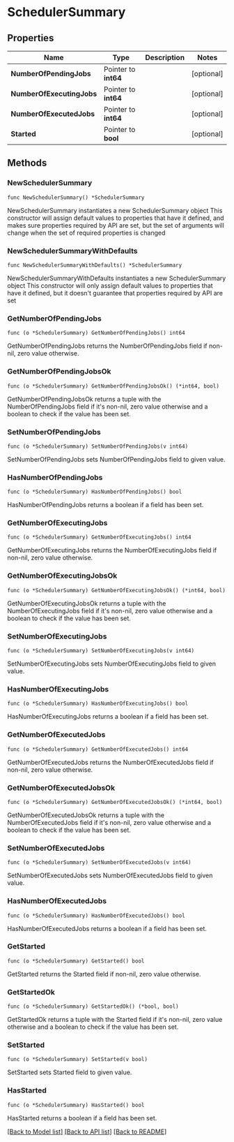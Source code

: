# SchedulerSummary

## Properties

Name | Type | Description | Notes
------------ | ------------- | ------------- | -------------
**NumberOfPendingJobs** | Pointer to **int64** |  | [optional] 
**NumberOfExecutingJobs** | Pointer to **int64** |  | [optional] 
**NumberOfExecutedJobs** | Pointer to **int64** |  | [optional] 
**Started** | Pointer to **bool** |  | [optional] 

## Methods

### NewSchedulerSummary

`func NewSchedulerSummary() *SchedulerSummary`

NewSchedulerSummary instantiates a new SchedulerSummary object
This constructor will assign default values to properties that have it defined,
and makes sure properties required by API are set, but the set of arguments
will change when the set of required properties is changed

### NewSchedulerSummaryWithDefaults

`func NewSchedulerSummaryWithDefaults() *SchedulerSummary`

NewSchedulerSummaryWithDefaults instantiates a new SchedulerSummary object
This constructor will only assign default values to properties that have it defined,
but it doesn't guarantee that properties required by API are set

### GetNumberOfPendingJobs

`func (o *SchedulerSummary) GetNumberOfPendingJobs() int64`

GetNumberOfPendingJobs returns the NumberOfPendingJobs field if non-nil, zero value otherwise.

### GetNumberOfPendingJobsOk

`func (o *SchedulerSummary) GetNumberOfPendingJobsOk() (*int64, bool)`

GetNumberOfPendingJobsOk returns a tuple with the NumberOfPendingJobs field if it's non-nil, zero value otherwise
and a boolean to check if the value has been set.

### SetNumberOfPendingJobs

`func (o *SchedulerSummary) SetNumberOfPendingJobs(v int64)`

SetNumberOfPendingJobs sets NumberOfPendingJobs field to given value.

### HasNumberOfPendingJobs

`func (o *SchedulerSummary) HasNumberOfPendingJobs() bool`

HasNumberOfPendingJobs returns a boolean if a field has been set.

### GetNumberOfExecutingJobs

`func (o *SchedulerSummary) GetNumberOfExecutingJobs() int64`

GetNumberOfExecutingJobs returns the NumberOfExecutingJobs field if non-nil, zero value otherwise.

### GetNumberOfExecutingJobsOk

`func (o *SchedulerSummary) GetNumberOfExecutingJobsOk() (*int64, bool)`

GetNumberOfExecutingJobsOk returns a tuple with the NumberOfExecutingJobs field if it's non-nil, zero value otherwise
and a boolean to check if the value has been set.

### SetNumberOfExecutingJobs

`func (o *SchedulerSummary) SetNumberOfExecutingJobs(v int64)`

SetNumberOfExecutingJobs sets NumberOfExecutingJobs field to given value.

### HasNumberOfExecutingJobs

`func (o *SchedulerSummary) HasNumberOfExecutingJobs() bool`

HasNumberOfExecutingJobs returns a boolean if a field has been set.

### GetNumberOfExecutedJobs

`func (o *SchedulerSummary) GetNumberOfExecutedJobs() int64`

GetNumberOfExecutedJobs returns the NumberOfExecutedJobs field if non-nil, zero value otherwise.

### GetNumberOfExecutedJobsOk

`func (o *SchedulerSummary) GetNumberOfExecutedJobsOk() (*int64, bool)`

GetNumberOfExecutedJobsOk returns a tuple with the NumberOfExecutedJobs field if it's non-nil, zero value otherwise
and a boolean to check if the value has been set.

### SetNumberOfExecutedJobs

`func (o *SchedulerSummary) SetNumberOfExecutedJobs(v int64)`

SetNumberOfExecutedJobs sets NumberOfExecutedJobs field to given value.

### HasNumberOfExecutedJobs

`func (o *SchedulerSummary) HasNumberOfExecutedJobs() bool`

HasNumberOfExecutedJobs returns a boolean if a field has been set.

### GetStarted

`func (o *SchedulerSummary) GetStarted() bool`

GetStarted returns the Started field if non-nil, zero value otherwise.

### GetStartedOk

`func (o *SchedulerSummary) GetStartedOk() (*bool, bool)`

GetStartedOk returns a tuple with the Started field if it's non-nil, zero value otherwise
and a boolean to check if the value has been set.

### SetStarted

`func (o *SchedulerSummary) SetStarted(v bool)`

SetStarted sets Started field to given value.

### HasStarted

`func (o *SchedulerSummary) HasStarted() bool`

HasStarted returns a boolean if a field has been set.


[[Back to Model list]](../README.md#documentation-for-models) [[Back to API list]](../README.md#documentation-for-api-endpoints) [[Back to README]](../README.md)



